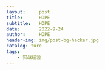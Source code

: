 ```yaml
---
layout:     post
title:      HOPE
subtitle:   HOPE
date:       2022-9-24
author:     HOPE
header-img: img/post-bg-hacker.jpg
catalog: ture
tags:
    - 实战经验
---
```


